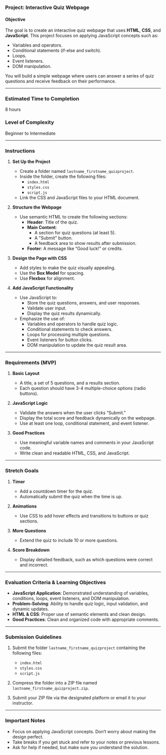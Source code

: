 ### **Project: Interactive Quiz Webpage**  

#### **Objective**  
The goal is to create an interactive quiz webpage that uses **HTML**, **CSS**, and **JavaScript**. This project focuses on applying JavaScript concepts such as:  
- Variables and operators.  
- Conditional statements (if-else and switch).  
- Loops.  
- Event listeners.  
- DOM manipulation.  

You will build a simple webpage where users can answer a series of quiz questions and receive feedback on their performance.  

---

### **Estimated Time to Completion**  
8 hours  

### **Level of Complexity**  
Beginner to Intermediate  

---

### **Instructions**  

1. **Set Up the Project**  
   - Create a folder named `lastname_firstname_quizproject`.  
   - Inside the folder, create the following files:  
     - `index.html`  
     - `styles.css`  
     - `script.js`  
   - Link the CSS and JavaScript files to your HTML document.  

2. **Structure the Webpage**  
   - Use semantic HTML to create the following sections:  
     - **Header**: Title of the quiz.  
     - **Main Content**:  
       - A section for quiz questions (at least 5).  
       - A "Submit" button.  
       - A feedback area to show results after submission.  
     - **Footer**: A message like “Good luck!” or credits.  

3. **Design the Page with CSS**  
   - Add styles to make the quiz visually appealing.  
   - Use the **Box Model** for spacing.  
   - Use **Flexbox** for alignment.  

4. **Add JavaScript Functionality**  
   - Use JavaScript to:  
     - Store the quiz questions, answers, and user responses.  
     - Validate user input.  
     - Display the quiz results dynamically.  
   - Emphasize the use of:  
     - Variables and operators to handle quiz logic.  
     - Conditional statements to check answers.  
     - Loops for processing multiple questions.  
     - Event listeners for button clicks.  
     - DOM manipulation to update the quiz result area.  

---

### **Requirements (MVP)**  

1. **Basic Layout**  
   - A title, a set of 5 questions, and a results section.  
   - Each question should have 3-4 multiple-choice options (radio buttons).  

2. **JavaScript Logic**  
   - Validate the answers when the user clicks “Submit.”  
   - Display the total score and feedback dynamically on the webpage.  
   - Use at least one loop, conditional statement, and event listener.  

3. **Good Practices**  
   - Use meaningful variable names and comments in your JavaScript code.  
   - Write clean and readable HTML, CSS, and JavaScript.  

---

### **Stretch Goals**  

1. **Timer**  
   - Add a countdown timer for the quiz.  
   - Automatically submit the quiz when the time is up.  

2. **Animations**  
   - Use CSS to add hover effects and transitions to buttons or quiz sections.  

3. **More Questions**  
   - Extend the quiz to include 10 or more questions.  

4. **Score Breakdown**  
   - Display detailed feedback, such as which questions were correct and incorrect.  

---

### **Evaluation Criteria & Learning Objectives**  

- **JavaScript Application**: Demonstrated understanding of variables, conditions, loops, event listeners, and DOM manipulation.  
- **Problem-Solving**: Ability to handle quiz logic, input validation, and dynamic updates.  
- **HTML & CSS**: Proper use of semantic elements and clean design.  
- **Good Practices**: Clean and organized code with appropriate comments.  

---

### **Submission Guidelines**  

1. Submit the folder `lastname_firstname_quizproject` containing the following files:  
   - `index.html`  
   - `styles.css`  
   - `script.js`  

2. Compress the folder into a ZIP file named `lastname_firstname_quizproject.zip`.  

3. Submit your ZIP file via the designated platform or email it to your instructor.  

---

### **Important Notes**  
- Focus on applying JavaScript concepts. Don’t worry about making the design perfect.  
- Take breaks if you get stuck and refer to your notes or previous lessons.  
- Ask for help if needed, but make sure you understand the solution.  
